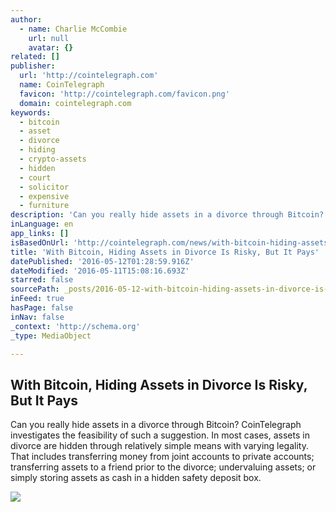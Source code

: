 ```yaml
---
author:
  - name: Charlie McCombie
    url: null
    avatar: {}
related: []
publisher:
  url: 'http://cointelegraph.com'
  name: CoinTelegraph
  favicon: 'http://cointelegraph.com/favicon.png'
  domain: cointelegraph.com
keywords:
  - bitcoin
  - asset
  - divorce
  - hiding
  - crypto-assets
  - hidden
  - court
  - solicitor
  - expensive
  - furniture
description: 'Can you really hide assets in a divorce through Bitcoin? CoinTelegraph investigates the feasibility of such a suggestion. In most cases, assets in divorce are hidden through relatively simple means with varying legality. That includes transferring money from joint accounts to private accounts; transferring assets to a friend prior to the divorce; undervaluing assets; or simply storing assets as cash in a hidden safety deposit box.'
inLanguage: en
app_links: []
isBasedOnUrl: 'http://cointelegraph.com/news/with-bitcoin-hiding-assets-in-divorce-is-risky-but-it-pays'
title: 'With Bitcoin, Hiding Assets in Divorce Is Risky, But It Pays'
datePublished: '2016-05-12T01:28:59.916Z'
dateModified: '2016-05-11T15:08:16.693Z'
starred: false
sourcePath: _posts/2016-05-12-with-bitcoin-hiding-assets-in-divorce-is-risky-but-it-pays.md
inFeed: true
hasPage: false
inNav: false
_context: 'http://schema.org'
_type: MediaObject

---
```

<article style=""><h1>With Bitcoin, Hiding Assets in Divorce Is Risky, But It Pays</h1><p>Can you really hide assets in a divorce through Bitcoin? CoinTelegraph investigates the feasibility of such a suggestion. In most cases, assets in divorce are hidden through relatively simple means with varying legality. That includes transferring money from joint accounts to private accounts; transferring assets to a friend prior to the divorce; undervaluing assets; or simply storing assets as cash in a hidden safety deposit box.</p><img src="http://cointelegraph.com/images/725_aHR0cDovL2NvaW50ZWxlZ3JhcGguY29tL3N0b3JhZ2UvdXBsb2Fkcy92aWV3LzU3NTNkYWRjYjEwNGFlYWYwZWYzODEzY2FhM2E4YzVmLnBuZw==.jpg" /></article>